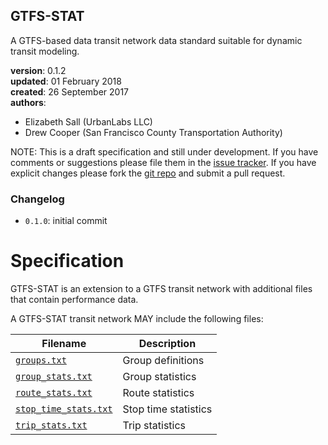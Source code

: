 
## GTFS-STAT

A GTFS-based data transit network data standard suitable for dynamic transit modeling.

**version**: 0.1.2  
**updated**: 01 February 2018  
**created**: 26 September 2017  
**authors**:

 * Elizabeth Sall (UrbanLabs LLC)  
 * Drew Cooper (San Francisco County Transportation Authority)  
 
[issues]: https://github.com/osplanning-data-standards/GTFS-STAT/issues
[repo]: https://github.com/osplanning-data-standards/GTFS-STAT
[GTFS]: https://developers.google.com/transit/gtfs/reference


NOTE: This is a draft specification and still under development. If you have comments
or suggestions please file them in the [issue tracker][issues]. If you have
explicit changes please fork the [git repo][repo] and submit a pull request.

### Changelog

-  `0.1.0`: initial commit

# Specification

GTFS-STAT is an extension to a GTFS transit network with additional files that contain 
performance data.  

A GTFS-STAT transit network MAY include the following files:

Filename 					| Description										
----------					| -------------		
[`groups.txt`](/files/groups.md)					| Group definitions
[`group_stats.txt`](/files/group_stats.md)			| Group statistics
[`route_stats.txt`](/files/route_stats.md)			| Route statistics
[`stop_time_stats.txt`](/files/stop_time_stats.md)	| Stop time statistics
[`trip_stats.txt`](/files/trip_stats.md)			| Trip statistics
